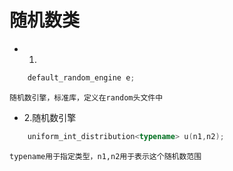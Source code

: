 # 随机数类
- 1.
```c++
	default_random_engine e;
```
	随机数引擎，标准库，定义在random头文件中
- 2.随机数引擎
```c++
	uniform_int_distribution<typename> u(n1,n2);
```
	typename用于指定类型，n1,n2用于表示这个随机数范围
	